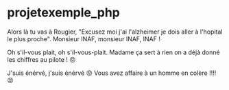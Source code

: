 # projetexemple_php
Alors là tu vas à Rougier, "Excusez moi j'ai l'alzheimer je dois aller à l'hopital le plus proche". Monsieur INAF, monsieur INAF, INAF !

Oh s'il-vous plait,  oh s'il-vous-plait. Madame ça sert à rien on a déjà donné les chiffres au pilote ! 😡

J'suis énérvé, j'suis énérvé 😡 Vous avez affaire à un homme en colère !!!! 😡